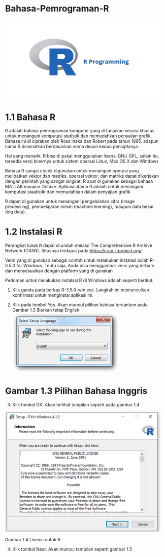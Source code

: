 # Bahasa-Pemrograman-R

![image](https://github.com/itsolution405/Bahasa-Pemrograman-R/blob/main/R%20Programing.jpg)

# 1.1 Bahasa R

R adalah bahasa pemrograman komputer yang di tunjukan secara khusus untuk menangani komputasi statistik dan memudahkan penyajian grafik.
Bahasa ini di ciptakan oleh Ross Ihaka dan Robert pada tahun 1995. adapun nama R disematkan berdasarkan nama depan kedua penciptanya.

Hal yang menarik, R bisa di pakai menggunakan lisensi GNU GPL, selain itu, tersedia versi binernya untuk sistem operasi Linux, Mac OS X dan Windows

Bahasa R sangat cocok digunakan untuk menangani operasi yang melibatkan vektor dan matriks. operasi vektor, dan matriks dapat dikerjakan dengan perintah yang sangat singkat, R apat di gunakan sebagai bahasa MATLAB maupun Octave. Aplikasi utama R adalah untuk menangani komputasi staatistik dan memudahkan dalam penyajian grafik.

R dapat di gunakan untuk menangani pengelolahan citra (image processing), pembelajaran mesin (machine learning), maupun data besar (big data).

# 1.2 Instalasi R

Perangkat lunak R dapat di unduh melalui The Comprehensive R Archive Network (CRAN). Situsnya terdapat pada https://cran.r-project.org/.

Versi yang di gunakan sebagai contoh untuk melakukan instalasi adlah R-3.5.0 for Windows. Tentu saja, Anda bisa menggambar versi yang terbaru dan menyesuaikan dengan platform yang di gunakan

Pedoman untuk melakukan instalasi R di Windows adalah seperti berikut:

1. Klik ganda pada berkas R-3.5.0-win.exe. Langkah ini
   memunculkan konfirmasi untuk menginstal aplikasi ini.

2. Klik pada tombol Yes. Akan muncul pilihan bahasa tercantum pada Gambar 1.3 Biarkan tetap English.
   ![image](https://github.com/itsolution405/Bahasa-Pemrograman-R/blob/main/select-setup-language-english.png)

# Gambar 1.3 Pilihan Bahasa Inggris

3. Klik tombol OK. Akan terlihat tampilan seperti pada gambar 1.4
   
![image](https://github.com/itsolution405/Bahasa-Pemrograman-R/blob/main/setup-r-for-windows.png)

Gambar 1.4 Lisensi untuk R

4. Klik tombol Next. Akan muncul tampilan seperti gambar 1.5
